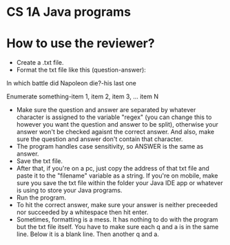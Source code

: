 # CS 1A Java programs
# How to use the reviewer?
* Create a .txt file.
* Format the txt file like this (question-answer):

In which battle did Napoleon die?-his last one

Enumerate something-item 1, item 2, item 3, ... item N

* Make sure the question and answer are separated by whatever character is assigned to the variable "regex" (you can change this to however you want the question and answer to be split), otherwise your answer won't be checked agaisnt the correct answer. And also, make sure the question and answer don't contain that character.
* The program handles case sensitivity, so ANSWER is the same as answer.
* Save the txt file.
* After that, if you're on a pc, just copy the address of that txt file and paste it to the "filename" variable as a string. If you're on mobile, make sure you save the txt file within the folder your Java IDE app or whatever is using to store your Java programs.
* Run the program.
* To hit the correct answer, make sure your answer is neither preceeded nor succeeded by a whitespace then hit enter.
* Sometimes, formatting is a mess. It has nothing to do with the program but the txt file itself. You have to make sure each q and a is in the same line. Below it is a blank line. Then another q and a.
